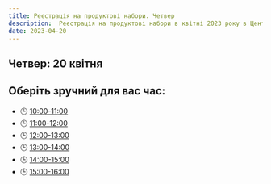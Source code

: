 ```yaml
---
title: Реєстрація на продуктові набори. Четвер
description:  Реєстрація на продуктові набори в квітні 2023 року в Центрі підтримки ВПО "24" Благодійного фонду "Шелтер Плюс" у Кривому Розі за адресою вулиця Маккейна, 24 
date: 2023-04-20
---
```

## Четвер: 20 квітня

## Оберіть зручний для вас час:
- 🕒 [10:00-11:00](https://forms.gle/UFYKtQN8HAPq7aDx7)
- 🕒 [11:00-12:00](https://forms.gle/ZkEzHT5bdGzmPJFP8)
- 🕒 [12:00-13:00](https://forms.gle/uThDuLHr2VYydqZ27)
- 🕒 [13:00-14:00](https://forms.gle/KFxkm9F9ctNkjhau5)
- 🕒 [14:00-15:00](https://forms.gle/4mN5g6w68FdUvfHE8)
- 🕒 [15:00-16:00](https://forms.gle/W1qb3JwXfderbp427)
